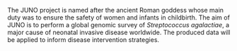 The JUNO project is named after the ancient Roman goddess whose main duty was to ensure the safety of women and infants in childbirth. The aim of JUNO is to perform a global genomic survey of *Streptococcus agalactiae*, a major cause of neonatal invasive disease worldwide. The produced data will be applied to inform disease intervention strategies.
